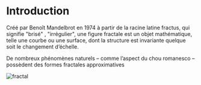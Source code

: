  # Introduction

 Créé par Benoît Mandelbrot en 1974 à partir de la racine latine fractus, qui signifie
"brisé" , "irrégulier", une figure fractale est un objet mathématique, telle une courbe ou
une surface, dont la structure est invariante quelque soit le changement d’échelle.

 De nombreux phénomènes naturels – comme l’aspect du chou romanesco – possèdent
des formes fractales approximatives

![fractal](https://news.uoregon.edu/sites/default/files/styles/landscape_xl/public/field/image/nature_fractals_shutterstock.jpg?itok=746XE42l)
